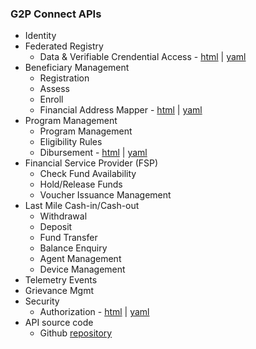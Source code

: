 ### G2P Connect APIs

 * Identity
 * Federated Registry 
    * Data & Verifiable Crendential Access - [html](https://g2p-connect.github.io/specs/release/html/registry_core_api_v1.0.0.html) | [yaml](https://g2p-connect.github.io/specs/release/yaml/registry_core_api_v1.0.0.yaml)
* Beneficiary Management
    * Registration
    * Assess
    * Enroll
    * Financial Address Mapper - [html](https://g2p-connect.github.io/specs/release/html/mapper_core_api_v1.0.0.html) | [yaml](https://g2p-connect.github.io/specs/release/yaml/mapper_core_api_v1.0.0.yaml)
* Program Management
    * Program Management
    * Eligibility Rules
    * Dibursement - [html](https://g2p-connect.github.io/specs/release/html/disburse_core_api_v1.0.0.html) | [yaml](https://g2p-connect.github.io/specs/release/yaml/disburse_core_api_v1.0.0.yaml)
* Financial Service Provider (FSP) 
    * Check Fund Availability
    * Hold/Release Funds
    * Voucher Issuance Management
* Last Mile Cash-in/Cash-out
    * Withdrawal
    * Deposit
    * Fund Transfer
    * Balance Enquiry
    * Agent Management
    * Device Management
* Telemetry Events
* Grievance Mgmt
* Security
    * Authorization - [html](https://g2p-connect.github.io/specs/release/html/authz_core_api_v1.0.0.html) | [yaml](https://g2p-connect.github.io/specs/release/yaml/authz_core_api_v1.0.0.yaml)
* API source code
    * Github [repository](https://g2p-connect.github.io/specs/src)